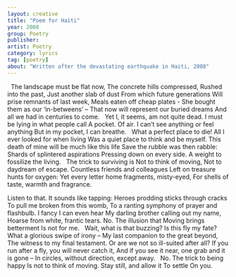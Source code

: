 ```yaml
---
layout: creative
title: "Poem for Haiti"
year: 2008
group: Poetry
publisher: 
artist: Poetry
category: lyrics
tag: [poetry]
about: "Written after the devastating earthquake in Haiti, 2008" 
---
```

 
The landscape must be flat now,
The concrete hills compressed,
Rushed into the past,
Just another slab of dust
From which future generations
Will prise remnants of last week,
Meals eaten off cheap plates - 
She bought them as our ‘in-betweens’ – 
That now will represent our buried dreams
And all we had in centuries to come.
 
Yet I, it seems, am not quite dead.
I must be lying in what people call
A pocket. Of air. 
I can’t see anything or feel anything 
But in my pocket, I can breathe.
 
What a perfect place to die!
All I ever looked for when living
Was a quiet place to think and be myself.
This death of mine will be much like this life
Save the rubble was then rabble:
Shards of splintered aspirations
Pressing down on every side.
A weight to fossilize the living.
 
The trick to surviving is 
Not to think of moving,
Not to daydream of escape. 
Countless friends and colleagues
Left on treasure hunts for oxygen:
Yet every letter home
fragments, misty-eyed,
For shells of taste, warmth and fragrance.

Listen to that. It sounds like tapping:
Heroes prodding sticks through cracks 
To pull me broken from this womb,
To a ranting symphony of prayer and flashbulb.
I fancy I can even hear
My darling brother calling out my name, 
Hoarse from white, frantic tears.
No. The illusion that 
Moving brings betterment 
Is not for me.
 
Wait, what is that buzzing?
Is this fly my fate?
What a glorious swipe of irony – 
My last companion to the great beyond,
The witness to my final testament.
Or are we not so ill-suited after all?
If you run after a fly, you will never catch it, 
And if you see it near, one grab and it is gone – 
In circles, without direction, except away.
 
No. The trick to being happy
Is not to think of moving.
Stay still, and allow it 
To settle
On you.
